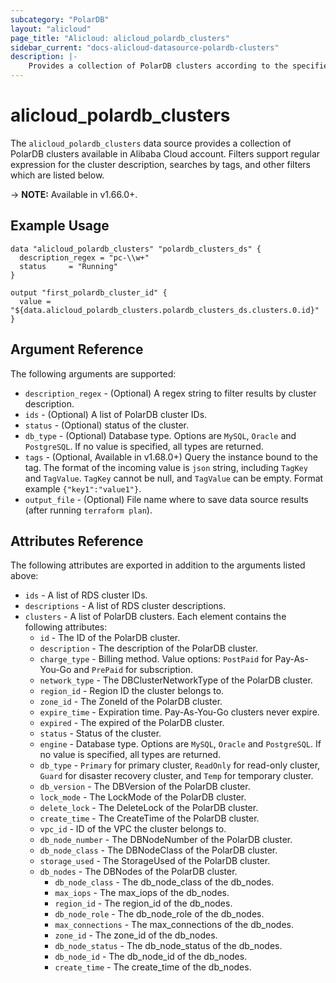 ```yaml
---
subcategory: "PolarDB"
layout: "alicloud"
page_title: "Alicloud: alicloud_polardb_clusters"
sidebar_current: "docs-alicloud-datasource-polardb-clusters"
description: |-
    Provides a collection of PolarDB clusters according to the specified filters.
---
```


# alicloud\_polardb\_clusters

The `alicloud_polardb_clusters` data source provides a collection of PolarDB clusters available in Alibaba Cloud account.
Filters support regular expression for the cluster description, searches by tags, and other filters which are listed below.

-> **NOTE:** Available in v1.66.0+.

## Example Usage

```
data "alicloud_polardb_clusters" "polardb_clusters_ds" {
  description_regex = "pc-\\w+"
  status     = "Running"
}

output "first_polardb_cluster_id" {
  value = "${data.alicloud_polardb_clusters.polardb_clusters_ds.clusters.0.id}"
}
```

## Argument Reference

The following arguments are supported:

* `description_regex` - (Optional) A regex string to filter results by cluster description.
* `ids` - (Optional) A list of PolarDB cluster IDs. 
* `status` - (Optional) status of the cluster.
* `db_type` - (Optional) Database type. Options are `MySQL`, `Oracle` and `PostgreSQL`. If no value is specified, all types are returned.
* `tags` - (Optional, Available in v1.68.0+) Query the instance bound to the tag. The format of the incoming value is `json` string, including `TagKey` and `TagValue`. `TagKey` cannot be null, and `TagValue` can be empty. Format example `{"key1":"value1"}`.
* `output_file` - (Optional) File name where to save data source results (after running `terraform plan`).

## Attributes Reference

The following attributes are exported in addition to the arguments listed above:

* `ids` - A list of RDS cluster IDs. 
* `descriptions` - A list of RDS cluster descriptions. 
* `clusters` - A list of PolarDB clusters. Each element contains the following attributes:
  * `id` - The ID of the PolarDB cluster.
  * `description` - The description of the PolarDB cluster.
  * `charge_type` - Billing method. Value options: `PostPaid` for Pay-As-You-Go and `PrePaid` for subscription.
  * `network_type` - The DBClusterNetworkType of the PolarDB cluster.
  * `region_id` - Region ID the cluster belongs to.
  * `zone_id` - The ZoneId of the PolarDB cluster.
  * `expire_time` - Expiration time. Pay-As-You-Go clusters never expire.
  * `expired` - The expired of the PolarDB cluster.
  * `status` - Status of the cluster.
  * `engine` - Database type. Options are `MySQL`, `Oracle` and `PostgreSQL`. If no value is specified, all types are returned.
  * `db_type` - `Primary` for primary cluster, `ReadOnly` for read-only cluster, `Guard` for disaster recovery cluster, and `Temp` for temporary cluster.
  * `db_version` - The DBVersion of the PolarDB cluster.
  * `lock_mode` - The LockMode of the PolarDB cluster.
  * `delete_lock` - The DeleteLock of the PolarDB cluster.
  * `create_time` - The CreateTime of the PolarDB cluster.
  * `vpc_id` - ID of the VPC the cluster belongs to.
  * `db_node_number` - The DBNodeNumber of the PolarDB cluster.
  * `db_node_class` - The DBNodeClass of the PolarDB cluster.
  * `storage_used` - The StorageUsed of the PolarDB cluster.
  * `db_nodes` - The DBNodes of the PolarDB cluster.
    * `db_node_class` - The db_node_class of the db_nodes.
    * `max_iops` - The max_iops of the db_nodes.
    * `region_id` - The region_id of the db_nodes.
    * `db_node_role` - The db_node_role of the db_nodes.
    * `max_connections` - The max_connections of the db_nodes.
    * `zone_id` - The zone_id of the db_nodes.
    * `db_node_status` - The db_node_status of the db_nodes.
    * `db_node_id` - The db_node_id of the db_nodes.
    * `create_time` - The create_time of the db_nodes.
